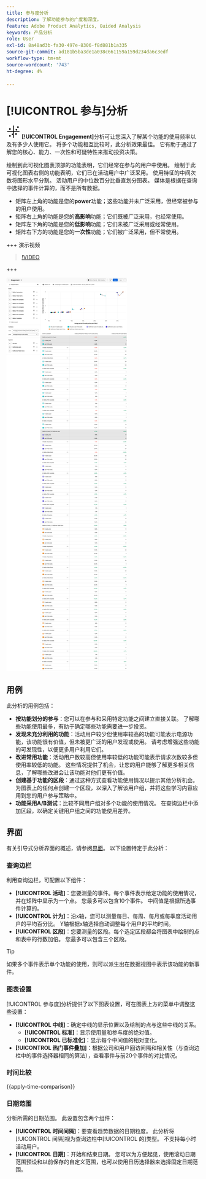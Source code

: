 ```yaml
---
title: 参与度分析
description: 了解功能参与的广度和深度。
feature: Adobe Product Analytics, Guided Analysis
keywords: 产品分析
role: User
exl-id: 8a48ad3b-fa30-497e-8306-f8d881b1a335
source-git-commit: ad181b5ba3de1a038c661159a159d234da6c3edf
workflow-type: tm+mt
source-wordcount: '743'
ht-degree: 4%

---
```


# [!UICONTROL 参与]分析

![EngagementGraph](/help/assets/icons/EngagementGraph.svg) **[!UICONTROL Engagement]**&#x200B;分析可让您深入了解某个功能的使用频率以及有多少人使用它。 将多个功能相互比较时，此分析效果最佳。 它有助于通过了解您的核心、能力、一次性和可疑特性来推动投资决策。

绘制到此可视化图表顶部的功能表明，它们经常在参与的用户中使用。 绘制于此可视化图表右侧的功能表明，它们已在活动用户中广泛采用。 使用特征的中间次数将图形水平分割。 活动用户的中位数百分比垂直划分图表。 媒体是根据在查询中选择的事件计算的，而不是所有数据。

* 矩阵左上角的功能是您的&#x200B;**power**&#x200B;功能；这些功能并未广泛采用，但经常被参与的用户使用。
* 矩阵右上角的功能是您的&#x200B;**高影响**&#x200B;功能；它们既被广泛采用，也经常使用。
* 矩阵左下角的功能是您的&#x200B;**低影响**&#x200B;功能；它们未被广泛采用或经常使用。
* 矩阵右下方的功能是您的&#x200B;**一次性**&#x200B;功能；它们被广泛采用，但不常使用。

+++ 演示视频

>[!VIDEO](https://video.tv.adobe.com/v/3429489/&learn=on)

+++

![参与比较](../assets/engagement-compare.png)

## 用例

此分析的用例包括：

* **按功能划分的参与**：您可以在参与和采用特定功能之间建立直接关联。 了解哪些功能使用最多，有助于确定哪些功能需要进一步投资。
* **发现未充分利用的功能**：活动用户较少但使用率较高的功能可能表示电源功能，该功能很有价值，但未被更广泛的用户发现或使用。 请考虑增强这些功能的可发现性，以便更多用户利用它们。
* **改进常用功能**：活动用户数较高但使用率较低的功能可能表示请求次数较多但使用率较低的功能。 这些情况提供了机会，让您的用户能够了解更多相关信息，了解哪些改进会让该功能对他们更有价值。
* **创建基于功能的区段**：通过这种方式查看功能使用情况以提示其他分析机会。 为图表上的任何点创建一个区段，以深入了解该用户组，并将这些学习内容应用到您的用户参与策略中。
* **功能采用A/B测试**：比较不同用户组对多个功能的使用情况。 在查询边栏中添加区段，以确定关键用户组之间的功能使用差异。

## 界面

有关引导式分析界面的概述，请参阅[界面](../overview.md#interface)。 以下设置特定于此分析：

### 查询边栏

利用查询边栏，可配置以下组件：

* **[!UICONTROL 活动]**：您要测量的事件。每个事件表示给定功能的使用情况，并在矩阵中显示为一个点。 您最多可以包含10个事件。 中间值是根据所选事件计算的。
* **[!UICONTROL 计为]**：沿x轴，您可以测量每日、每周、每月或每季度活动用户的平均百分比。 Y轴根据x轴选择自动调整每个用户的平均时间。
* **[!UICONTROL 区段]**：您要测量的区段。每个选定区段都会将图表中绘制的点和表中的行数加倍。 您最多可以包含三个区段。

>[!TIP]
>
>如果多个事件表示单个功能的使用，则可以派生出在数据视图中表示该功能的新事件。

### 图表设置

[!UICONTROL 参与度]分析提供了以下图表设置，可在图表上方的菜单中调整这些设置：

* **[!UICONTROL 中线]**：确定中线的显示位置以及绘制的点与这些中线的关系。
   * **[!UICONTROL 标准]**：显示使用量和参与度的绝对值。
   * **[!UICONTROL 已标准化]**：显示每个中间值的相对变化。
* **[!UICONTROL 热门事件叠加]**：根据公司和用户回访间隔和相关性（与查询边栏中的事件选择器相同的算法），查看事件与前20个事件的对比情况。

### 时间比较

{{apply-time-comparison}}

### 日期范围

分析所需的日期范围。 此设置包含两个组件：

* **[!UICONTROL 时间间隔]**：要查看趋势数据的日期粒度。 此分析将[!UICONTROL 间隔]视为查询边栏中[!UICONTROL 的]类型。 不支持每小时活动用户。
* **[!UICONTROL 日期]**：开始和结束日期。 您可以为方便起见，使用滚动日期范围预设和以前保存的自定义范围，也可以使用日历选择器来选择固定日期范围。
